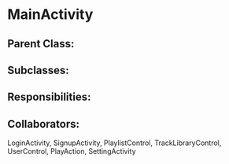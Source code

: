 # MainActivity

## Parent Class:


## Subclasses:


## Responsibilities:


## Collaborators:
LoginActivity, SignupActivity, PlaylistControl, TrackLibraryControl, UserControl, PlayAction, SettingActivity
